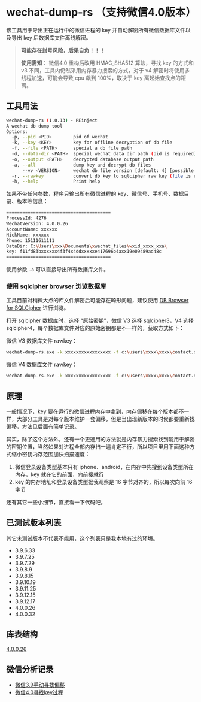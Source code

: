 # wechat-dump-rs （支持微信4.0版本）

该工具用于导出正在运行中的微信进程的 key 并自动解密所有微信数据库文件以及导出 key 后数据库文件离线解密。

> **可能存在封号风险，后果自负！！！**
>
> **使用需知**：
> 微信4.0 重构后改用 HMAC_SHA512 算法，寻找 key 的方式和 v3 不同，工具内仍然采用内存暴力搜索的方式，对于 v4 解密时将使用多线程加速，可能会导致 cpu 飙到 100%，取决于 key 离起始查找点的距离。

## 工具用法

```bash
wechat-dump-rs (1.0.13) - REinject
A wechat db dump tool
Options:
  -p, --pid <PID>        pid of wechat
  -k, --key <KEY>        key for offline decryption of db file
  -f, --file <PATH>      special a db file path
  -d, --data-dir <PATH>  special wechat data dir path (pid is required)
  -o, --output <PATH>    decrypted database output path
  -a, --all              dump key and decrypt db files
      --vv <VERSION>     wechat db file version [default: 4] [possible values: 3, 4]
  -r, --rawkey           convert db key to sqlcipher raw key (file is required)
  -h, --help             Print help
```

如果不带任何参数，程序只输出所有微信进程的 key、微信号、手机号、数据目录、版本等信息：

```bash
=======================================
ProcessId: 4276
WechatVersion: 4.0.0.26
AccountName: xxxxxx
NickName: xxxxxx
Phone: 15111611111
DataDir: C:\Users\xxx\Documents\xwechat_files\wxid_xxxx_xxa\
key: f11fd83bxxxxxx4f3f4x4ddxxxxxe417696b4axx19e09489ad48c
=======================================
```

使用参数 `-a` 可以直接导出所有数据库文件。

### 使用 sqlcipher browser 浏览数据库

工具目前对稍微大点的库文件解密后可能存在畸形问题，建议使用 [DB Browser for SQLCipher](https://sqlitebrowser.org/) 进行浏览。

打开 sqlcipher 数据库时，选择 “原始密钥”，微信 V3 选择 sqlcipher3，V4 选择 sqlcipher4，每个数据库文件对应的原始密钥都是不一样的，获取方式如下：

微信 V3 数据库文件 rawkey：

```bash
wechat-dump-rs.exe -k xxxxxxxxxxxxxxxxx -f c:\users\xxxx\xxxx\contact.db -r -vv 3
```

微信 V4 数据库文件 rawkey：

```bash
wechat-dump-rs.exe -k xxxxxxxxxxxxxxxxx -f c:\users\xxxx\xxxx\contact.db -r -vv 4
```

## 原理

一般情况下，key 要在运行的微信进程内存中拿到，内存偏移在每个版本都不一样，大部分工具是对每个版本维护一套偏移，但是当出现新版本的时候都要重新找偏移，方法见后面有简单记录。

其实，除了这个方法外，还有一个更通用的方法就是内存暴力搜索找到能用于解密的密钥位置，当然如果对进程全部内存扫一遍肯定不行，所以项目里用下面这种方式缩小密钥内存范围加快扫描速度：

1. 微信登录设备类型基本只有 iphone、android，在内存中先搜到设备类型所在内存，key 就在它的前面，向前搜就行
2. key 的内存地址和登录设备类型据我观察是 16 字节对齐的，所以每次向前 16 字节

还有其它一些小细节，直接看一下代码吧。

## 已测试版本列表

其它未测试版本不代表不能用，这个列表只是我本地有过的环境。

- 3.9.6.33
- 3.9.7.25
- 3.9.7.29
- 3.9.8.9
- 3.9.8.15
- 3.9.10.19
- 3.9.11.25
- 3.9.12.15
- 3.9.12.17
- 4.0.0.26
- 4.0.0.32

## 库表结构

[4.0.0.26](docs/wechat_4_0_0_26_table_struct.md)

## 微信分析记录

- [微信3.9手动寻找偏移](docs/wechat_3_9_analysis.md)
- [微信4.0寻找key过程](docs/wechat_4_0_analysis.md)
